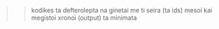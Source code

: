 >>kodikes
>>ta defterolepta
>>na ginetai me ti seira (ta ids)
>>mesoi kai megistoi xronoi (output)
>>ta minimata
>>
